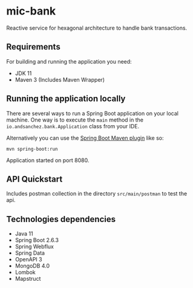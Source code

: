 # mic-bank
Reactive service for hexagonal architecture to handle bank transactions.

## Requirements

For building and running the application you need:

- JDK 11
- Maven 3 (Includes Maven Wrapper)

## Running the application locally

There are several ways to run a Spring Boot application on your local machine. One way is to execute the `main` method in the `io.andsanchez.bank.Application` class from your IDE.

Alternatively you can use the [Spring Boot Maven plugin](https://docs.spring.io/spring-boot/docs/current/reference/html/build-tool-plugins-maven-plugin.html) like so:

```shell
mvn spring-boot:run
```

Application started on port 8080.

## API Quickstart

Includes postman collection in the directory `src/main/postman` to test the api.

## Technologies dependencies

- Java 11
- Spring Boot 2.6.3
- Spring Webflux
- Spring Data
- OpenAPI 3
- MongoDB 4.0
- Lombok
- Mapstruct